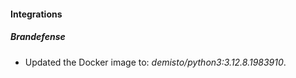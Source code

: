 
#### Integrations

##### Brandefense

- Updated the Docker image to: *demisto/python3:3.12.8.1983910*.

